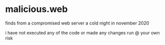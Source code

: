 # malicious.web
finds from a compromised web server a cold night in november 2020

i have not executed any of the code or made any changes
run @ your own risk 
